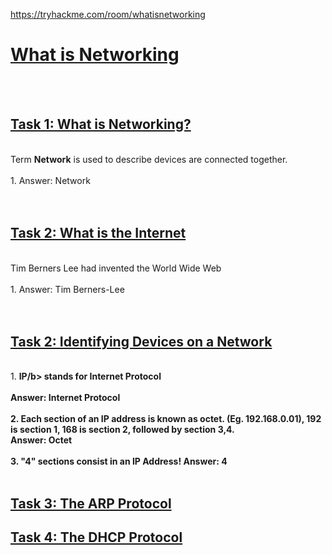 https://tryhackme.com/room/whatisnetworking 

<h1><ins>What is Networking</ins></h1><br><br>


<h2><ins>Task 1: What is Networking?</ins></h2><br>
Term <b>Network</b> is used to describe devices are connected together. <br><br>
1. Answer: Network <br><br><br>

<h2><ins>Task 2: What is the Internet</ins></h2><br>
Tim Berners Lee had invented the World Wide Web<br><br>
1. Answer: Tim Berners-Lee <br><br><br>

<h2><ins>Task 2: Identifying Devices on a Network</ins></h2> <br>
1. <b>IP/b> stands for Internet Protocol <br><br>
Answer: Internet Protocol <br><br>
2. Each section of an IP address is known as octet.  (Eg. 192.168.0.01), 192 is section 1, 168 is section 2, followed by section 3,4. <br>
Answer: Octet <br><br>
3. <b>"4"</b> sections consist in an IP Address!
Answer: 4 <br><br>
  
<h2><ins>Task 3: The ARP Protocol</ins></h2>
<h2><ins>Task 4: The DHCP Protocol</ins></h2>
